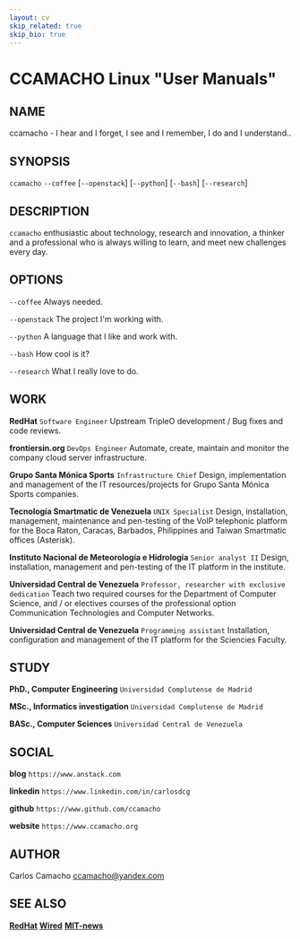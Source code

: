 ```yaml
---
layout: cv
skip_related: true
skip_bio: true
---
```


CCAMACHO Linux "User Manuals"
=============================

NAME
----

ccamacho - I hear and I forget, I see and I remember, I do and I understand..

SYNOPSIS
--------

`ccamacho` `--coffee` [`--openstack`] [`--python`] [`--bash`] [`--research`]

DESCRIPTION
-----------

`ccamacho` enthusiastic about technology, research and innovation,
a thinker and a professional who is always willing to learn, and
meet new challenges every day.

OPTIONS
-------

`--coffee`
  Always needed.

`--openstack`
  The project I'm working with.

`--python`
  A language that I like and work with.

`--bash`
  How cool is it?

`--research`
  What I really love to do.

WORK
----

**RedHat** `Software Engineer` Upstream TripleO development / Bug fixes and code reviews.

**frontiersin.org** `DevOps Engineer` Automate, create, maintain and monitor the company cloud server infrastructure.

**Grupo Santa Mónica Sports** `Infrastructure Chief` Design, implementation and management of the IT resources/projects for Grupo Santa Mónica Sports companies.

**Tecnología Smartmatic de Venezuela** `UNIX Specialist` Design, installation, management, maintenance and pen-testing of the VoIP telephonic platform for the Boca Raton, Caracas, Barbados, Philippines and Taiwan Smartmatic offices (Asterisk).

**Instituto Nacional de Meteorología e Hidrología** `Senior analyst II` Design, installation, management and pen-testing of the IT platform in the institute.

**Universidad Central de Venezuela** `Professor, researcher with exclusive dedication` Teach two required courses for the Department of Computer Science, and / or electives courses of the professional option Communication Technologies and Computer Networks.

**Universidad Central de Venezuela** `Programming assistant` Installation, configuration and management of the IT platform for the Sciencies Faculty.

STUDY
-----

**PhD., Computer Engineering** `Universidad Complutense de Madrid`

**MSc., Informatics investigation** `Universidad Complutense de Madrid`

**BASc., Computer Sciences** `Universidad Central de Venezuela`

SOCIAL
------

**blog** `https://www.anstack.com`

**linkedin** `https://www.linkedin.com/in/carlosdcg`

**github** `https://www.github.com/ccamacho`

**website** `https://www.ccamacho.org`

AUTHOR
------

Carlos Camacho <ccamacho@yandex.com>

SEE ALSO
--------

**[RedHat](https://www.redhat.com)** **[Wired](https://www.wired.com)** **[MIT-news](http://news.mit.edu/)**
